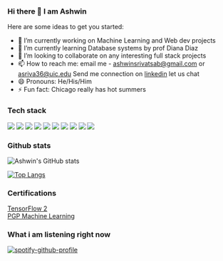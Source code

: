 ### Hi there 👋 I am Ashwin

Here are some ideas to get you started:

- 🔭 I’m currently working on Machine Learning and Web dev projects
- 🌱 I’m currently learning Database systems by prof Diana Diaz
- 👯 I’m looking to collaborate on any interesting full stack projects
- 📫 How to reach me: email me - ashwinsrivatsab@gmail.com or asriva36@uic.edu
                       Send me connection on [linkedin](https://www.linkedin.com/in/ashwin-bhaskar-srivatsa-3ab953122/) let us chat
- 😄 Pronouns:  He/His/Him
- ⚡ Fun fact: Chicago really has hot summers


### Tech stack
![](https://img.shields.io/badge/code-Java-green)
![](https://img.shields.io/badge/code-python-green)
![](https://img.shields.io/badge/code-JavaScript-green)
![](https://img.shields.io/badge/code-C-green)
![](https://img.shields.io/badge/framework-SpringBoot-blue)
![](https://img.shields.io/badge/framework-React-blue)
![](https://img.shields.io/badge/framework-Flask-blue)
![](https://img.shields.io/badge/Concepts-MachineLearning-red)
![](https://img.shields.io/badge/Tools-Git-orange)
![](https://img.shields.io/badge/Tools-AWS-orange)

### Github stats
![Ashwin's GitHub stats](https://github-readme-stats.vercel.app/api?username=Ashwin1234&show_icons=true&theme=radical)

[![Top Langs](https://github-readme-stats.vercel.app/api/top-langs/?username=Ashwin1234&langs_count=10&theme=tokyonight)](https://github.com/anuraghazra/github-readme-stats)

### Certifications
[TensorFlow 2](https://www.coursera.org/specializations/tensorflow2-deeplearning) <br>
[PGP Machine Learning](https://www.mygreatlearning.com/us/artificial-intelligence/courses/advanced-artificial-intelligence-machine-learning-online-course?arz=1)

### What i am listening right now
[![spotify-github-profile](https://open.spotify.com/playlist/37i9dQZF1DWXpyNlpWQwux?si=4cc29bbb726c455b)](https://open.spotify.com/playlist/37i9dQZF1DWXpyNlpWQwux?si=e3f8e07de8984a12)
